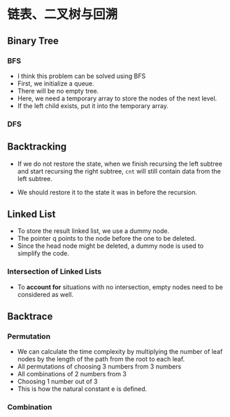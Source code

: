 # 链表、二叉树与回溯

## Binary Tree

### BFS

- I think this problem can be solved using BFS
- First, we initialize a queue.
- There will be no empty tree.
- Here, we need a temporary array to store the nodes of the next level.
- If the left child exists, put it into the temporary array.

### DFS

## Backtracking

- If we do not restore the state, when we finish recursing the left subtree and start recursing the right subtree, `cnt` will still contain data from the left subtree.

- We should restore it to the state it was in before the recursion.

## Linked List

- To store the result linked list, we use a dummy node.
- The pointer q points to the node before the one to be deleted.
- Since the head node might be deleted, a dummy node is used to simplify the code.

### Intersection of Linked Lists

- To **account for** situations with no intersection, empty nodes need to be considered as well.

## Backtrace

### Permutation

- We can calculate the time complexity by multiplying the number of leaf nodes by the length of the path from the root to each leaf.
- All permutations of choosing 3 numbers from 3 numbers
- All combinations of 2 numbers from 3
- Choosing 1 number out of 3
- This is how the natural constant e is defined.

### Combination
